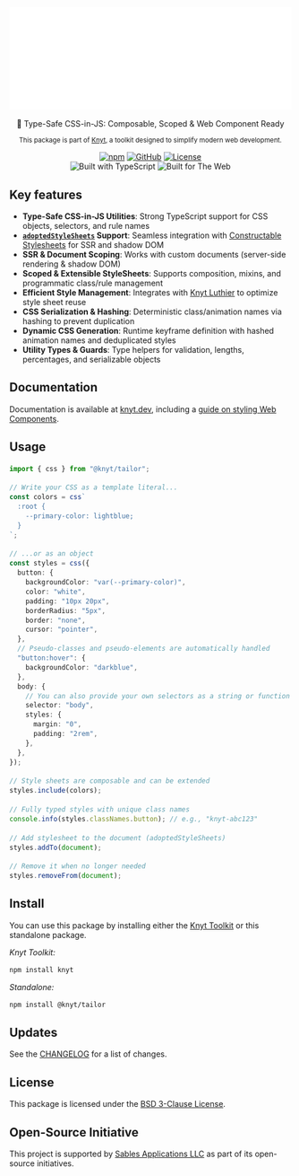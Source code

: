 <div align="center">

[![Knyt](./docs/banner.svg)](https://knyt.dev/pkg/tailor)

👔 Type-Safe CSS-in-JS: Composable, Scoped & Web Component Ready

<small>

This package is part of [Knyt](https://knyt.dev/), a toolkit designed to simplify modern web development.

</small>

[![npm](https://img.shields.io/npm/v/@knyt/tailor?style=flat-square&labelColor=444)](https://www.npmjs.com/package/@knyt/tailor)
[![GitHub](https://img.shields.io/badge/Source_Code-black?style=flat-square&label=GitHub&labelColor=444)](https://github.com/sables-app/knyt/tree/main/packages/tailor)
[![License](https://img.shields.io/badge/License-BSD_3_Clause-blue?style=flat-square&labelColor=444)](https://github.com/sables-app/knyt/blob/main/LICENSE)
<br />
![Built with TypeScript](https://img.shields.io/badge/Built%20with-TypeScript-3178c6.svg?style=flat-square&logo=typescript&labelColor=444)
![Built for The Web](https://img.shields.io/badge/Built_for-The_Web-e34f26.svg?style=flat-square&logo=HTML5&labelColor=444)

</div>

## Key features

- **Type-Safe CSS-in-JS Utilities**: Strong TypeScript support for CSS objects, selectors, and rule names
- **[`adoptedStyleSheets`][adoptedStyleSheets] Support**: Seamless integration with [Constructable Stylesheets][] for SSR and shadow DOM
- **SSR & Document Scoping**: Works with custom documents (server-side rendering & shadow DOM)
- **Scoped & Extensible StyleSheets**: Supports composition, mixins, and programmatic class/rule management
- **Efficient Style Management**: Integrates with [Knyt Luthier](https://knyt.dev/pkg/luthier) to optimize style sheet reuse
- **CSS Serialization & Hashing**: Deterministic class/animation names via hashing to prevent duplication
- **Dynamic CSS Generation**: Runtime keyframe definition with hashed animation names and deduplicated styles
- **Utility Types & Guards**: Type helpers for validation, lengths, percentages, and serializable objects

[adoptedStyleSheets]: https://developer.mozilla.org/en-US/docs/Web/API/ShadowRoot/adoptedStyleSheets
[Constructable Stylesheets]: https://web.dev/articles/constructable-stylesheets

## Documentation

Documentation is available at [knyt.dev](https://knyt.dev), including a [guide on styling Web Components](https://knyt.dev/guide/web-components/styling).

## Usage

```ts
import { css } from "@knyt/tailor";

// Write your CSS as a template literal...
const colors = css`
  :root {
    --primary-color: lightblue;
  }
`;

// ...or as an object
const styles = css({
  button: {
    backgroundColor: "var(--primary-color)",
    color: "white",
    padding: "10px 20px",
    borderRadius: "5px",
    border: "none",
    cursor: "pointer",
  },
  // Pseudo-classes and pseudo-elements are automatically handled
  "button:hover": {
    backgroundColor: "darkblue",
  },
  body: {
    // You can also provide your own selectors as a string or function
    selector: "body",
    styles: {
      margin: "0",
      padding: "2rem",
    },
  },
});

// Style sheets are composable and can be extended
styles.include(colors);

// Fully typed styles with unique class names
console.info(styles.classNames.button); // e.g., "knyt-abc123"

// Add stylesheet to the document (adoptedStyleSheets)
styles.addTo(document);

// Remove it when no longer needed
styles.removeFrom(document);
```

## Install

You can use this package by installing either the [Knyt Toolkit](https://knyt.dev/pkg/toolkit) or this standalone package.

_Knyt Toolkit:_

```sh
npm install knyt
```

_Standalone:_

```sh
npm install @knyt/tailor
```

## Updates

See the [CHANGELOG](./CHANGELOG.md) for a list of changes.

## License

This package is licensed under the [BSD 3-Clause License](./LICENSE).

## Open-Source Initiative

This project is supported by [Sables Applications LLC](https://sables.app) as part of its open-source initiatives.
